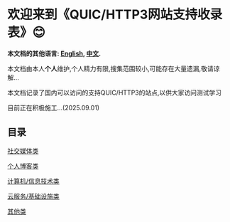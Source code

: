 # 欢迎来到《QUIC/HTTP3网站支持收录表》😊

**本文档的其他语言: [English](README_en.md), [中文](README.md).**

本文档由本人**个人**维护,个人精力有限,搜集范围较小,可能存在大量遗漏,敬请谅解...

本文档记录了国内可以访问的支持QUIC/HTTP3的站点,以供大家访问测试学习

目前正在积极施工...(2025.09.01)


## 目录

[社交媒体类](Social-Media.md)

[个人博客类](Personal-Blog.md)

[计算机/信息技术类](CS-IT.md)

[云服务/基础设施类](Cloud-Services.md)

[其他类](Other.md)

